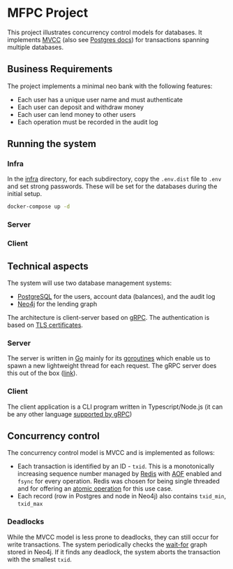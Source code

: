 # MFPC Project

This project illustrates concurrency control models for databases. It implements [MVCC](https://en.wikipedia.org/wiki/Multiversion_concurrency_control) (also see [Postgres docs](https://www.postgresql.org/docs/current/mvcc-intro.html)) for transactions spanning multiple databases.

## Business Requirements

The project implements a minimal neo bank with the following features:

- Each user has a unique user name and must authenticate
- Each user can deposit and withdraw money
- Each user can lend money to other users
- Each operation must be recorded in the audit log

## Running the system

### Infra

In the [infra](./infra/) directory, for each subdirectory, copy the `.env.dist` file to `.env` and set strong passwords. These will be set for the databases during the initial setup.

```bash
docker-compose up -d
```

### Server

### Client

## Technical aspects

The system will use two database management systems:

- [PostgreSQL](https://www.postgresql.org/) for the users, account data (balances), and the audit log
- [Neo4j](https://neo4j.com/) for the lending graph

The architecture is client-server based on [gRPC](https://grpc.io/). The authentication is based on [TLS certificates](https://grpc.io/docs/guides/auth/#with-server-authentication-ssltls).

### Server

The server is written in [Go](https://go.dev/) mainly for its [goroutines](https://go.dev/tour/concurrency/1) which enable us to spawn a new lightweight thread for each request. The gRPC server does this out of the box ([link](https://github.com/grpc/grpc-go/blob/master/Documentation/concurrency.md#servers)).

### Client

The client application is a CLI program written in Typescript/Node.js (it can be any other language [supported by gRPC](https://grpc.io/docs/languages/))

## Concurrency control

The concurrency control model is MVCC and is implemented as follows:

- Each transaction is identified by an ID - `txid`. This is a monotonically increasing sequence number managed by [Redis](https://redis.io/) with [AOF](https://redis.io/docs/management/persistence/#append-only-file) enabled and `fsync` for every operation. Redis was chosen for being single threaded and for offering an [atomic operation](https://redis.io/commands/incr/) for this use case.
- Each record (row in Postgres and node in Neo4j) also contains `txid_min`, `txid_max`

### Deadlocks

While the MVCC model is less prone to deadlocks, they can still occur for write transactions. The system periodically checks the [wait-for](https://en.wikipedia.org/wiki/Wait-for_graph) graph stored in Neo4j. If it finds any deadlock, the system aborts the transaction with the smallest `txid`.
